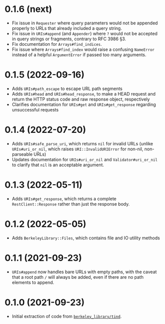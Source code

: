 # 0.1.6 (next)

- Fix issue in `Requester` where query parameters would not be appended properly
  to URLs that already included a query string.
- Fix issue in `URIs#append` (and `Appender`) where `?` would not be accepted in
  query strings or fragments, contrary to RFC 3986 §3.
- Fix documentation for `Arrays#find_indices`.
- Fix issue where `Arrays#find_index` would raise a confusing `NameError`
  instead of a helpful `ArgumentError` if passed too many arguments.

# 0.1.5 (2022-09-16)

- Adds `URIs#path_escape` to escape URL path segments
- Adds `URIs#head` and `URIs#head_response`, to make a HEAD request and return the HTTP status code 
  and raw response object, respectively
- Clarifies documentation for `URIs#get` and `URIs#get_response` regarding unsuccessful requests

# 0.1.4 (2022-07-20)

- Adds `URIs#safe_parse_uri`, which returns `nil` for invalid URLs (unlike `URIs#uri_or_nil`, which
  raises `URI::InvalidURIError` for non-nil, non-parseable URLs)
- Updates documentation for `URIs#uri_or_nil` and `Validator#uri_or_nil` to clarify that
  `nil` is an acceptable argument.

# 0.1.3 (2022-05-11)

- Adds `URIs#get_response`, which returns a complete `RestClient::Response` rather than just
  the response body.

# 0.1.2 (2022-05-05)

- Adds `BerkeleyLibrary::Files`, which contains file and IO utility methods

# 0.1.1 (2021-09-23)

- `URIs#append` now handles bare URLs with empty paths, with the caveat that
  a root path `/` will always be added, even if there are no path elements to append.

# 0.1.0 (2021-09-23)

- Initial extraction of code from [`berkeley_library/tind`](https://github.com/BerkeleyLibrary/tind).
